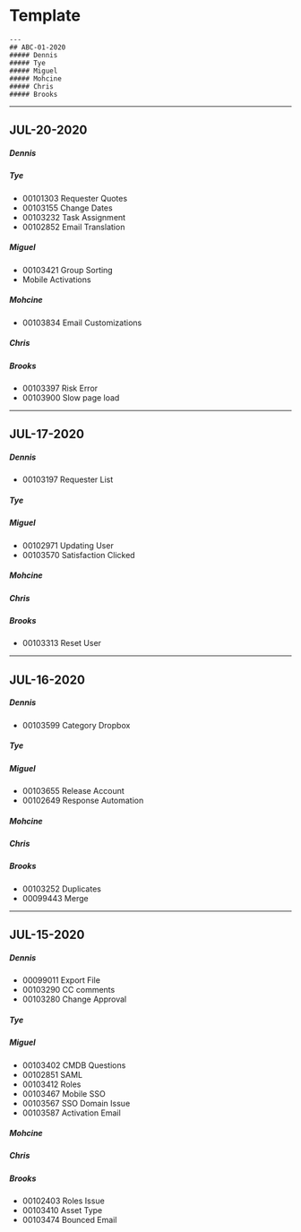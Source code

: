 # Template
```
---
## ABC-01-2020
##### Dennis
##### Tye
##### Miguel
##### Mohcine
##### Chris
##### Brooks
```
---
## JUL-20-2020
##### Dennis
##### Tye
- 00101303 Requester Quotes
- 00103155 Change Dates
- 00103232 Task Assignment
- 00102852 Email Translation
##### Miguel
- 00103421 Group Sorting
- Mobile Activations
##### Mohcine
- 00103834 Email Customizations
##### Chris
##### Brooks
- 00103397 Risk Error
- 00103900 Slow page load
---
## JUL-17-2020
##### Dennis
- 00103197 Requester List
##### Tye
##### Miguel
- 00102971 Updating User
- 00103570 Satisfaction Clicked
##### Mohcine
##### Chris
##### Brooks
- 00103313 Reset User

---
## JUL-16-2020
##### Dennis
- 00103599 Category Dropbox
##### Tye
##### Miguel
- 00103655 Release Account
- 00102649 Response Automation
##### Mohcine
##### Chris
##### Brooks
- 00103252 Duplicates
- 00099443 Merge



---
## JUL-15-2020
##### Dennis
- 00099011 Export File
- 00103290 CC comments
- 00103280 Change Approval
##### Tye
##### Miguel
- 00103402 CMDB Questions
- 00102851 SAML
- 00103412 Roles
- 00103467 Mobile SSO
- 00103567 SSO Domain Issue
- 00103587 Activation Email
##### Mohcine
##### Chris
##### Brooks
- 00102403 Roles Issue
- 00103410 Asset Type
- 00103474 Bounced Email